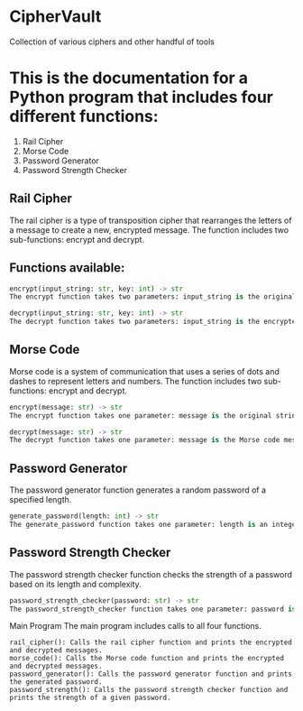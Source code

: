 # CipherVault
Collection of various ciphers and other handful of tools

# This is the documentation for a Python program that includes four different functions:

1. Rail Cipher
2. Morse Code
3. Password Generator
4. Password Strength Checker

## Rail Cipher
The rail cipher is a type of transposition cipher that rearranges the letters of a message to create a new, encrypted message. The function includes two sub-functions: encrypt and decrypt.

## Functions available:
```python
encrypt(input_string: str, key: int) -> str
The encrypt function takes two parameters: input_string is the original string that will be encrypted and key is an integer that represents the number of rows in the rail cipher grid. The function returns a string that represents the encrypted message.

decrypt(input_string: str, key: int) -> str
The decrypt function takes two parameters: input_string is the encrypted string that will be decrypted and key is an integer that represents the number of rows in the rail cipher grid. The function returns a string that represents the decrypted message.
```


## Morse Code
Morse code is a system of communication that uses a series of dots and dashes to represent letters and numbers. The function includes two sub-functions: encrypt and decrypt.
```python
encrypt(message: str) -> str
The encrypt function takes one parameter: message is the original string that will be encrypted using Morse code. The function returns a string that represents the encrypted message.

decrypt(message: str) -> str
The decrypt function takes one parameter: message is the Morse code message that will be decrypted. The function returns a string that represents the decrypted message.
```


## Password Generator
The password generator function generates a random password of a specified length.
```python
generate_password(length: int) -> str
The generate_password function takes one parameter: length is an integer that represents the desired length of the password. The function returns a string that represents the generated password.
```


## Password Strength Checker
The password strength checker function checks the strength of a password based on its length and complexity.
```python
password_strength_checker(password: str) -> str
The password_strength_checker function takes one parameter: password is the password that will be checked for strength. The function returns a string that represents the strength of the password. The possible values are "Weak", "Medium", and "Strong".
```


Main Program
The main program includes calls to all four functions.
```
rail_cipher(): Calls the rail cipher function and prints the encrypted and decrypted messages.
morse_code(): Calls the Morse code function and prints the encrypted and decrypted messages.
password_generator(): Calls the password generator function and prints the generated password.
password_strength(): Calls the password strength checker function and prints the strength of a given password.
```
